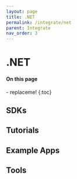 ```yaml
---
layout: page
title: .NET
permalink: /integrate/net
parent: Integrate
nav_order: 3
---
```


# .NET
<nav class="toc" markdown="1">
  <h4>On this page</h4>
  - replaceme!
  {:toc}
</nav>

## SDKs
## Tutorials
## Example Apps
## Tools
